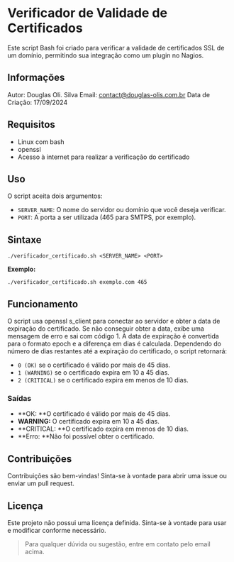 # Verificador de Validade de Certificados
Este script Bash foi criado para verificar a validade de certificados SSL de um domínio, permitindo sua integração como um plugin no Nagios.

## Informações
Autor: Douglas Oli. Silva
Email: contact@douglas-olis.com.br
Data de Criação: 17/09/2024
## Requisitos
- Linux com bash
- openssl
- Acesso à internet para realizar a verificação do certificado

## Uso
O script aceita dois argumentos:

- `SERVER_NAME`: O nome do servidor ou domínio que você deseja verificar.
- `PORT`: A porta a ser utilizada (465 para SMTPS, por exemplo).

## Sintaxe
```
./verificador_certificado.sh <SERVER_NAME> <PORT>
```
**Exemplo:**
```
./verificador_certificado.sh exemplo.com 465
```

## Funcionamento
O script usa openssl s_client para conectar ao servidor e obter a data de expiração do certificado.
Se não conseguir obter a data, exibe uma mensagem de erro e sai com código 1.
A data de expiração é convertida para o formato epoch e a diferença em dias é calculada.
Dependendo do número de dias restantes até a expiração do certificado, o script retornará:
- `0 (OK)` se o certificado é válido por mais de 45 dias.
- `1 (WARNING)` se o certificado expira em 10 a 45 dias.
- `2 (CRITICAL)` se o certificado expira em menos de 10 dias.

### Saídas

- **OK: **O certificado é válido por mais de 45 dias.
- **WARNING:** O certificado expira em 10 a 45 dias.
- **CRITICAL: **O certificado expira em menos de 10 dias.
- **Erro: **Não foi possível obter o certificado.

## Contribuições

Contribuições são bem-vindas! Sinta-se à vontade para abrir uma issue ou enviar um pull request.

## Licença
Este projeto não possui uma licença definida. Sinta-se à vontade para usar e modificar conforme necessário.

> Para qualquer dúvida ou sugestão, entre em contato pelo email acima.
